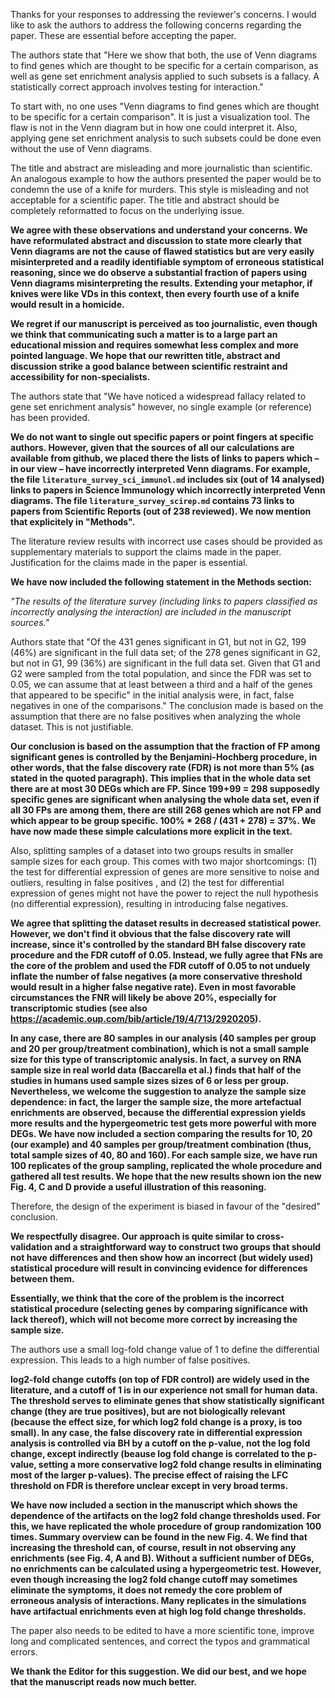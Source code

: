 Thanks for your responses to addressing the reviewer's concerns. I would
like to ask the authors to address the following concerns regarding the
paper. These are essential before accepting the paper.

The authors state that "Here we show that both, the use of Venn diagrams to
find genes which are thought to be specific for a certain comparison, as
well as gene set enrichment analysis applied to such subsets is a fallacy.
A statistically correct approach involves testing for interaction."

To start with, no one uses "Venn diagrams to find genes which are thought to be
specific for a certain comparison". It is just a visualization tool. 
The flaw
is not in the Venn diagram but in how one could interpret it. Also, applying
gene set enrichment analysis to such subsets could be done even without the use
of Venn diagrams. 

The title and abstract are misleading and more journalistic
than scientific.  An analogous example to how the authors presented the paper
would be to condemn the use of a knife for murders. 
This style is misleading
and not acceptable for a scientific paper. The title and abstract should be
completely reformatted to focus on the underlying issue.

**We agree with these observations and understand your concerns. We have
reformulated abstract and discussion to state more clearly that Venn
diagrams are not the cause of flawed statistics but are very easily
misinterpreted and a readily identifiable symptom of erroneous statistical
reasoning, since we do observe a substantial fraction of papers using Venn
diagrams misinterpreting the results. Extending your metaphor, if knives
were like VDs in this context, then every fourth use of a knife would
result in a homicide.**

**We regret if our manuscript is perceived as too journalistic, even though
we think that communicating such a matter is to a large part an educational
mission and requires somewhat less complex and more pointed language. We
hope that our rewritten title, abstract and discussion strike a good
balance between scientific restraint and accessibility for
non-specialists.**

The authors state that "We have noticed a widespread fallacy related to gene
set enrichment analysis" however, no single example (or reference) has been
provided. 

**We do not want to single out specific papers or point fingers at specific
authors.  However, given that the sources of all our calculations are
available from github, we placed there the lists of links to papers which –
in our view – have incorrectly interpreted Venn diagrams. For example, the
file `literature_survey_sci_immunol.md` includes six (out of 14 analysed)
links to papers in Science Immunology which incorrectly interpreted Venn
diagrams. The file `literature_survey_scirep.md` contains 73 links to
papers from Scientific Reports (out of 238 reviewed). We now mention that
explicitely in "Methods".**

The literature review results with incorrect use cases should be provided as
supplementary materials to support the claims made in the paper. 
Justification
for the claims made in the paper is essential.

**We have now included the following statement in the
Methods section:**

*"The results of the literature survey (including links to papers classified
as incorrectly analysing the interaction) are included in the manuscript
sources."*

Authors state that "Of the 431 genes significant in G1, but not in G2, 199
(46%) are significant in the full data set; of the 278 genes significant in G2,
but not in G1, 99 (36%) are significant in the full data set. Given that G1 and
G2 were sampled from the total population, and since the FDR was set to 0.05,
we can assume that at least between a third and a half of the genes that
appeared to be specific" in the initial analysis were, in fact, false negatives
in one of the comparisons." The conclusion made is based on the assumption that
there are no false positives when analyzing the whole dataset. 
This is not
justifiable. 

**Our conclusion is based on the assumption that the fraction of FP among
significant genes is controlled by the Benjamini-Hochberg procedure, in
other words, that the false discovery rate (FDR) is not more than 5% (as
stated in the quoted paragraph). This implies that in the whole data set
there are at most 30 DEGs which are FP. Since 199+99 = 298
supposedly specific genes are significant when analysing the whole data
set, even if all 30 FPs are among them, there are still 268 genes which are
not FP and which appear to be group specific. 100% * 268 / (431 + 278) =
37%. We have now made these simple calculations more explicit in the
text.**

Also, splitting samples of a dataset into two groups results in
smaller sample sizes for each group. 
This comes with two major shortcomings:
(1) the test for differential expression of genes are more sensitive to noise
and outliers, resulting in false positives
, and (2) the test for differential
expression of genes might not have the power to reject the null hypothesis (no
differential expression), resulting in introducing false negatives. 

**We agree that splitting the dataset results in decreased statistical
power. However, we don't find it obvious that the false discovery rate will
increase, since it's controlled by the standard BH false discovery rate
procedure and the FDR cutoff of 0.05. Instead, we fully agree that FNs are
the core of the problem and used the FDR cutoff of 0.05 to not unduely
inflate the number of false negatives (a more conservative threshold would
result in a higher false negative rate). Even in most favorable
circumstances the FNR will likely be above 20%, especially for
transcriptomic studies (see also
https://academic.oup.com/bib/article/19/4/713/2920205).**

**In any case, there are 80 samples in our analysis (40 samples per
group and 20 per group/treatment combination), which is not a small sample
size for this type of transcriptomic analysis. In fact, a survey on RNA
sample size in real world data (Baccarella et al.) finds that half of the
studies in humans used sample sizes sizes of 6 or less per group. Nevertheless, we
welcome the suggestion to analyze the sample size dependence: in fact, the
larger the sample size, the more artefactual enrichments are observed,
because the differential expression yields more results and the
hypergeometric test gets more powerful with more DEGs. We have now included
a section comparing the results for 10, 20 (our example) and 40 samples per
group/treatment combination (thus, total sample sizes of 40, 80 and 160).
For each sample size, we have run 100 replicates of the group sampling,
replicated the whole procedure and gathered all test results. We hope that
the new results shown ion the new Fig. 4, C and D provide a useful
illustration of this reasoning.**

Therefore, the design of the experiment is biased in favour of the
"desired" conclusion.

**We respectfully disagree. Our approach is quite similar to
cross-validation and a straightforward way to construct two groups that
should not have differences and then show how an incorrect (but widely
used) statistical procedure will result in convincing evidence for
differences between them.**

**Essentially, we think that the core of the problem is the incorrect
statistical procedure (selecting genes by comparing significance with lack
thereof), which will not become more correct by increasing the sample size.**

The authors use a small log-fold change value of 1 to define the
differential expression. This leads to a high number of false positives.

**log2-fold change cutoffs (on top of FDR control) are widely used in the
literature, and a cutoff of 1 is in our experience not small for human
data. The threshold serves to eliminate genes that show statistically
significant change (they are true positives), but are not biologically
relevant (because the effect size, for which log2 fold change is a proxy,
is too small). In any case, the false discovery rate in differential
expression analysis is controlled via BH by a cutoff on the p-value, not
the log fold change, except indirectly (beause log fold change is
correlated to the p-value, setting a more conservative log2 fold change
results in eliminating most of the larger p-values). The precise effect of
raising the LFC threshold on FDR is therefore unclear except in very broad
terms.**

**We have now included a section in the manuscript which shows the
dependence of the artifacts on the log2 fold change thresholds used. For
this, we have replicated the whole procedure of group randomization 100
times. Summary overview can be found in the new Fig. 4. We find that
increasing the threshold can, of course, result in not observing any
enrichments (see Fig. 4, A and B). Without a sufficient number of DEGs, no
enrichments can be calculated using a hypergeometric test. However, even
though increasing the log2 fold change cutoff may sometimes eliminate the
symptoms, it does not remedy the core problem of erroneous analysis of
interactions. Many replicates in the simulations have artifactual
enrichments even at high log fold change thresholds.**


The paper also needs to be edited to have a more scientific tone, improve
long and complicated sentences, and correct the typos and grammatical
errors.

**We thank the Editor for this suggestion. We did our best, and we hope
that the manuscript reads now much better.**
